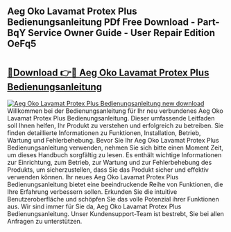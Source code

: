 ## Aeg Oko Lavamat Protex Plus Bedienungsanleitung PDf Free Download - Part-BqY Service Owner Guide - User Repair Edition OeFq5

# <h2><a href="http://df4t92u.blite.top/?on=Aeg+Oko+Lavamat+Protex+Plus+Bedienungsanleitung">🔗Download 👉🔴 Aeg Oko Lavamat Protex Plus Bedienungsanleitung</a></h2>

[![Aeg Oko Lavamat Protex Plus Bedienungsanleitung new download](https://i.imgur.com/lujVjoI.png)](http://df4t92u.blite.top/?on=Aeg+Oko+Lavamat+Protex+Plus+Bedienungsanleitung)
Willkommen bei der Bedienungsanleitung für Ihr neu verbundenes Aeg Oko Lavamat Protex Plus Bedienungsanleitung. Dieser umfassende Leitfaden soll Ihnen helfen, Ihr Produkt zu verstehen und erfolgreich zu betreiben. Sie finden detaillierte Informationen zu Funktionen, Installation, Betrieb, Wartung und Fehlerbehebung. Bevor Sie Ihr Aeg Oko Lavamat Protex Plus Bedienungsanleitung verwenden, nehmen Sie sich bitte einen Moment Zeit, um dieses Handbuch sorgfältig zu lesen. Es enthält wichtige Informationen zur Einrichtung, zum Betrieb, zur Wartung und zur Fehlerbehebung des Produkts, um sicherzustellen, dass Sie das Produkt sicher und effektiv verwenden können. Ihr neues Aeg Oko Lavamat Protex Plus Bedienungsanleitung bietet eine beeindruckende Reihe von Funktionen, die Ihre Erfahrung verbessern sollen. Erkunden Sie die intuitive Benutzeroberfläche und schöpfen Sie das volle Potenzial ihrer Funktionen aus. Wir sind immer für Sie da, Aeg Oko Lavamat Protex Plus Bedienungsanleitung. Unser Kundensupport-Team ist bestrebt, Sie bei allen Anfragen zu unterstützen.
